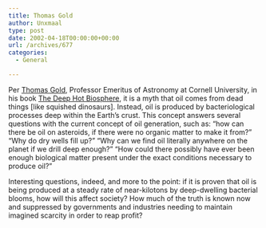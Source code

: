 ```yaml
---
title: Thomas Gold
author: Unxmaal
type: post
date: 2002-04-18T00:00:00+00:00
url: /archives/677
categories:
  - General

---
```

Per [Thomas Gold][1], Professor Emeritus of Astronomy at Cornell University, in his book [The Deep Hot Biosphere][2], it is a myth that oil comes from dead things [like squished dinosaurs]. Instead, oil is produced by bacteriological processes deep within the Earth&#8217;s crust. This concept answers several questions with the current concept of oil generation, such as: &#8220;how can there be oil on asteroids, if there were no organic matter to make it from?&#8221; &#8220;Why do dry wells fill up?&#8221; &#8220;Why can we find oil literally anywhere on the planet if we drill deep enough?&#8221; &#8220;How could there possibly have ever been enough biological matter present under the exact conditions necessary to produce oil?&#8221; 

Interesting questions, indeed, and more to the point: if it is proven that oil is being produced at a steady rate of near-kilotons by deep-dwelling bacterial blooms, how will this affect society? How much of the truth is known now and suppressed by governments and industries needing to maintain imagined scarcity in order to reap profit?

 [1]: http://www.people.cornell.edu/pages/tg21/vita.html
 [2]: http://www.amazon.com/exec/obidos/ASIN/0387985468/103-8531216-5099844